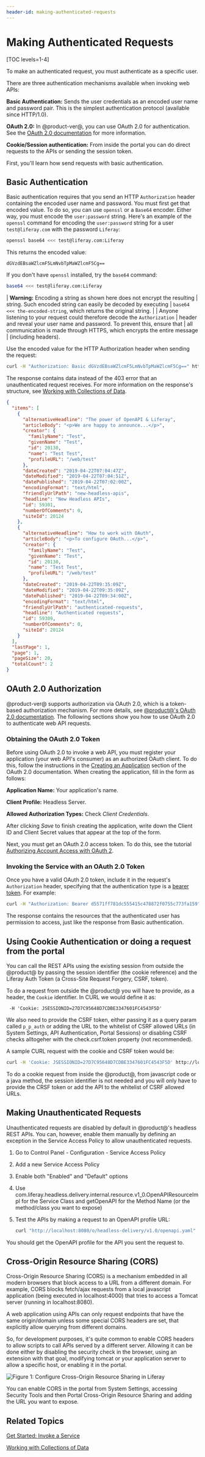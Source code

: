 ```yaml
---
header-id: making-authenticated-requests
---
```


# Making Authenticated Requests

[TOC levels=1-4]

To make an authenticated request, you must authenticate as a specific user. 

There are three authentication mechanisms available when invoking web APIs: 

**Basic Authentication:** Sends the user credentials as an encoded user name 
and password pair. This is the simplest authentication protocol (available since 
HTTP/1.0). 

**OAuth 2.0:** In @product-ver@, you can use OAuth 2.0 for authentication. See 
the 
[OAuth 2.0 documentation](/docs/7-2/deploy/-/knowledge_base/d/oauth-2-0) 
for more information. 

**Cookie/Session authentication:** From inside the portal you can do direct requests to the APIs or sending the session token.

First, you'll learn how send requests with basic authentication. 

## Basic Authentication

Basic authentication requires that you send an HTTP `Authorization` header 
containing the encoded user name and password. You must first get that encoded 
value. To do so, you can use `openssl` or a `Base64` encoder. Either way, you 
must encode the `user:password` string. Here's an example of the `openssl` 
command for encoding the `user:password` string for a user `test@liferay.com` 
with the password `Liferay`: 

```bash
openssl base64 <<< test@liferay.com:Liferay
```

This returns the encoded value: 

    dGVzdEBsaWZlcmF5LmNvbTpMaWZlcmF5Cg==

If you don't have `openssl` installed, try the `base64` command: 

```bash
base64 <<< test@liferay.com:Liferay
```

| **Warning:** Encoding a string as shown here does not encrypt the resulting 
| string. Such encoded string can easily be decoded by executing 
| `base64 <<< the-encoded-string`, which returns the original string. 
| 
| Anyone listening to your request could therefore decode the `Authorization` 
| header and reveal your user name and password. To prevent this, ensure that 
| all communication is made through HTTPS, which encrypts the entire message 
| (including headers). 

Use the encoded value for the HTTP Authorization header when sending the 
request: 

```bash
curl -H "Authorization: Basic dGVzdEBsaWZlcmF5LmNvbTpMaWZlcmF5Cg==" http://localhost:8080/o/headless-delivery/v1.0/sites/{siteId}/blog-postings/
```

The response contains data instead of the 403 error that an unauthenticated 
request receives. For more information on the response's structure, see 
[Working with Collections of Data](/docs/7-2/frameworks/-/knowledge_base/f/working-with-collections-of-data). 

```json
{
  "items": [
    {
      "alternativeHeadline": "The power of OpenAPI & Liferay",
      "articleBody": "<p>We are happy to announce...</p>",
      "creator": {
        "familyName": "Test",
        "givenName": "Test",
        "id": 20130,
        "name": "Test Test",
        "profileURL": "/web/test"
      },
      "dateCreated": "2019-04-22T07:04:47Z",
      "dateModified": "2019-04-22T07:04:51Z",
      "datePublished": "2019-04-22T07:02:00Z",
      "encodingFormat": "text/html",
      "friendlyUrlPath": "new-headless-apis",
      "headline": "New Headless APIs",
      "id": 59301,
      "numberOfComments": 0,
      "siteId": 20124
    },
    {
      "alternativeHeadline": "How to work with OAuth",
      "articleBody": "<p>To configure OAuth...</p>",
      "creator": {
        "familyName": "Test",
        "givenName": "Test",
        "id": 20130,
        "name": "Test Test",
        "profileURL": "/web/test"
      },
      "dateCreated": "2019-04-22T09:35:09Z",
      "dateModified": "2019-04-22T09:35:09Z",
      "datePublished": "2019-04-22T09:34:00Z",
      "encodingFormat": "text/html",
      "friendlyUrlPath": "authenticated-requests",
      "headline": "Authenticated requests",
      "id": 59309,
      "numberOfComments": 0,
      "siteId": 20124
    }
  ],
  "lastPage": 1,
  "page": 1,
  "pageSize": 20,
  "totalCount": 2
}
```

## OAuth 2.0 Authorization

@product-ver@ supports authorization via OAuth 2.0, which is a token-based 
authorization mechanism. For more details, see 
[@product@'s OAuth 2.0 documentation](/docs/7-2/deploy/-/knowledge_base/d/oauth-2-0). 
The following sections show you how to use OAuth 2.0 to authenticate web API 
requests. 

### Obtaining the OAuth 2.0 Token

Before using OAuth 2.0 to invoke a web API, you must register your application 
(your web API's consumer) as an authorized OAuth client. To do this, follow the 
instructions in the 
[Creating an Application](/docs/7-2/deploy/-/knowledge_base/d/oauth-2-0#creating-an-application) 
section of the OAuth 2.0 documentation. When creating the application, fill in
the form as follows: 

**Application Name:** Your application's name. 

**Client Profile:** Headless Server. 

**Allowed Authorization Types:** Check *Client Credentials*. 

After clicking *Save* to finish creating the application, write down the Client 
ID and Client Secret values that appear at the top of the form. 

Next, you must get an OAuth 2.0 access token. To do this, see the tutorial 
[Authorizing Account Access with OAuth 2](/docs/7-2/deploy/-/knowledge_base/d/authorizing-account-access-with-oauth2). 

### Invoking the Service with an OAuth 2.0 Token

Once you have a valid OAuth 2.0 token, include it in the request's 
`Authorization` header, specifying that the authentication type is a 
[bearer token](https://tools.ietf.org/html/rfc6750). 
For example: 

```bash
curl -H "Authorization: Bearer d5571ff781dc555415c478872f0755c773fa159" http://localhost:8080/o/headless-delivery/v1.0/sites/{siteId}/blog-postings/
```

The response contains the resources that the authenticated user has 
permission to access, just like the response from Basic authentication.

## Using Cookie Authentication or doing a request from the portal

You can call the REST APIs using the existing session from outside the @product@ by passing the session identifier (the cookie reference) and the Liferay Auth Token (a Cross-Site Request Forgery, CSRF, token).

To do a request from outside the @product@ you will have to provide, as a header, the `Cookie` identifier. In CURL we would define it as:

     -H 'Cookie: JSESSIONID=27D7C95648D7CDBE3347601FC4543F5D'
     
We also need to provide the CSRF token, either passing it as a query param called `p_p_auth` or adding the URL to the whitelist of CSRF allowed URLs (in System Settings, API Authentication, Portal Sessions) or disabling CSRF checks alltogeher with the check.csrf.token property (not recommended).

A sample CURL request with the cookie and CSRF token would be:

```bash
curl -H 'Cookie: JSESSIONID=27D7C95648D7CDBE3347601FC4543F5D' http://localhost:8080/o/headless-delivery/v1.0/sites/{siteId}/blog-postings/?p_p_auth=O4dCU1Mj
```
 
To do a cookie request from inside the @product@, from javascript code or a java method, the session identifier is not needed and you will only have to provide the CRSF token or add the API to the whitelist of CSRF allowed URLs.
 
## Making Unauthenticated Requests

Unauthenticated requests are disabled by default in @product@'s headless REST 
APIs. You can, however, enable them manually by defining an exception in the Service Access Policy to allow unauthenticated requests.

1. Go to Control Panel - Configuration - Service Access Policy
2. Add a new Service Access Policy
3. Enable both "Enabled" and "Default" options
4. Use com.liferay.headless.delivery.internal.resource.v1_0.OpenAPIResourceImpl for the Service Class and getOpenAPI for the Method Name (or the method/class you want to expose)
5.  Test the APIs by making a request to an OpenAPI profile URL: 

    ```bash
    curl "http://localhost:8080/o/headless-delivery/v1.0/openapi.yaml"
    ```

You should get the OpenAPI profile for the API you sent the request to. 

## Cross-Origin Resource Sharing (CORS)

Cross-Origin Resource Sharing (CORS) is a mechanism embedded in all modern browsers that block access to a URL from a different domain. For example, CORS blocks fetch/ajax requests from a local javascript application (being executed in localhost:4000) that tries to access a Tomcat server (running in localhost:8080).

A web application using APIs can only request endpoints that have the same origin/domain unless some special CORS headers are set, that explicitly allow querying from different domains. 

So, for development purposes, it's quite common to enable CORS headers to allow scripts to call APIs served by a different server. Allowing it can be done either by disabling the security check in the browser, using an extension with that goal, modifying tomcat or your application server to allow a specific host, or enabling it in the portal. 

![Figure 1: Configure Cross-Origin Resource Sharing in Liferay](../../../images/cors.png)

You can enable CORS in the portal from System Settings, accessing Security Tools and then Portal Cross-Origin Resource Sharing and adding the URL you want to expose.

## Related Topics

[Get Started: Invoke a Service](/docs/7-2/frameworks/-/knowledge_base/f/get-started-invoke-a-service)

[Working with Collections of Data](/docs/7-2/frameworks/-/knowledge_base/f/working-with-collections-of-data)
